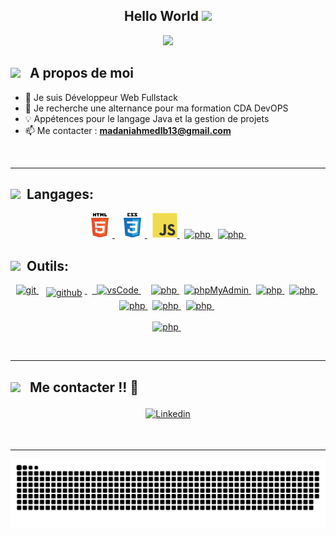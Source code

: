 <h2 align="center">
  Hello World
<img src="https://media4.giphy.com/media/RPukqDohL55Eo6Z38X/giphy.gif?cid=ecf05e47azgn9v1va67meuuf4d39nj3kwgp8uqwel58w2yn9&rid=giphy.gif&ct=s" width="40">
</h2>
<p align='center'>
  <img src= 'https://capsule-render.vercel.app/api?type=rect&color=gradient&height=2.5'/>
</p>



## <img src="https://media2.giphy.com/media/z9vxfIMzxbTaGwBkc5/giphy_s.gif?cid=ecf05e47cjnt33447pqnhksb17ve7x5zi6bsr2dagkvtdyvh&rid=giphy_s.gif&ct=s" width="40"> &nbsp; **A propos de moi**

- 🔭 Je suis Développeur Web Fullstack
- 👯 Je recherche une alternance pour ma formation CDA DevOPS
- 💡 Appétences pour le langage Java et la gestion de projets
- 📫 Me contacter : **madaniahmedlb13@gmail.com**

<br/>
<hr/>

## <img src="https://media.giphy.com/media/j2pOGeGYKe2xCCKwfi/giphy.gif" width="40"> &nbsp;**Langages:**

<p align="center">
<a href="https://www.w3.org/html/" target="_blank" rel="noreferrer"> <img src="https://raw.githubusercontent.com/devicons/devicon/master/icons/html5/html5-original-wordmark.svg" alt="html5" width="40" height="40"/> </a>	&nbsp;
<a href="https://www.w3schools.com/css/" target="_blank" rel="noreferrer"> <img src="https://raw.githubusercontent.com/devicons/devicon/master/icons/css3/css3-original-wordmark.svg" alt="css3" width="40" height="40"/> </a>	&nbsp;
<a href="https://developer.mozilla.org/en-US/docs/Web/JavaScript" target="_blank" rel="noreferrer"> <img src="https://raw.githubusercontent.com/devicons/devicon/master/icons/javascript/javascript-original.svg" alt="javascript" width="40" height="40"/> </a> &nbsp;
<a href="https://www.php.net/manual/fr/intro-whatis.php" target="_blank" rel="noreferrer"> <img src="https://upload.wikimedia.org/wikipedia/commons/thumb/2/27/PHP-logo.svg/1200px-PHP-logo.svg.png" alt="php" width="auto" height="30"/> </a>	&nbsp;
<a href="https://sql.sh/" target="_blank" rel="noreferrer"> <img src="https://upload.wikimedia.org/wikipedia/commons/8/87/Sql_data_base_with_logo.png" alt="php" width="auto" height="30"/> </a>	&nbsp;
</p>

## <img src="https://media4.giphy.com/media/uhQuegHFqkVYuFMXMQ/giphy.gif?cid=ecf05e473w3yyq5ltckpc4c6vr4jf9avvh9uao2eswa4v9rk&rid=giphy.gif&ct=s" width="40"> &nbsp;**Outils:**

<p align="center">
<a href="https://git-scm.com" target="_blank">
<img src="https://cdn.jsdelivr.net/gh/devicons/devicon/icons/git/git-plain-wordmark.svg" alt="git" width="40" height="40" />  
</a>	&nbsp;
<a href="https://github.com/13vlxx" target="_blank">
<img src="https://raw.githubusercontent.com/klaasnicolaas/ColoredBadges/prod/svg/dev/services/github.svg" alt="github" style="vertical-align:top; margin:4px">    
</a>	&nbsp;
<a href="https://www.jetbrains.com/pycharm/" target="_blank">
&nbsp;
<a href="https://code.visualstudio.com/" target="_blank">
<img src="https://cdn.jsdelivr.net/gh/devicons/devicon/icons/vscode/vscode-original-wordmark.svg" alt="vsCode" width="40" height="40"/> </a>	&nbsp;
&nbsp;
  <a href="https://trello.com/" target="_blank" rel="noreferrer"> <img src="https://upload.wikimedia.org/wikipedia/fr/thumb/c/c1/Logo_Trello.svg/2560px-Logo_Trello.svg.png" alt="php" width="auto" height="30"/> </a>	&nbsp;
<a href="https://www.phpmyadmin.net/" target="_blank">
<img src="https://framalibre.org/sites/default/files/leslogos/phpmyadmin.jpg" alt="phpMyAdmin" width="auto" height="40"/> </a>	&nbsp; </a>
   <a href="https://www.figma.com/" target="_blank" rel="noreferrer"> <img src="https://upload.wikimedia.org/wikipedia/commons/3/33/Figma-logo.svg" alt="php" width="auto" height="30"/> </a>	&nbsp;
   <a href="https://www.mocodo.net/" target="_blank" rel="noreferrer"> <img src="https://sql.sh/wp-content/uploads/2017/06/logo-mocodo.png" alt="php" width="auto" height="30"/> </a>	&nbsp;
  <a href="https://dbdiagram.io/" target="_blank" rel="noreferrer"> <img src="https://blog.dbdiagram.io/content/images/2020/04/dbdiagram_logo_text_720.png" alt="php" width="auto" height="30"/> </a>	&nbsp;
  <a href="https://fr.wikipedia.org/wiki/UML_(informatique)" target="_blank" rel="noreferrer"> <img src="https://upload.wikimedia.org/wikipedia/commons/thumb/d/d5/UML_logo.svg/800px-UML_logo.svg.png" alt="php" width="auto" height="30"/> </a>	&nbsp;
   <a href="https://www.debian.org/doc/index.fr.html" target="_blank" rel="noreferrer"> <img src="https://upload.wikimedia.org/wikipedia/commons/thumb/3/35/Tux.svg/200px-Tux.svg.png" alt="php" width="auto" height="30"/> </a>	&nbsp;
  <br>
  <br>
  <a href="https://symfony.com/doc/current/index.html" target="_blank" rel="noreferrer"> <img src="https://symfony.com/logos/symfony_white_02.png" alt="php" width="auto" height="30"/> </a>	&nbsp;
  
</p>

<br/>
<hr/>

## <img src="https://media2.giphy.com/media/numE3A55vbpBuDCxnA/giphy.gif?cid=ecf05e47rze9471w0iriay9ubhrvdmam2cbwpobzooqnsopa&rid=giphy.gif&ct=s" width="40"> &nbsp; **Me contacter !! 🤝** ️

<p align="center">
<a href="https://www.linkedin.com/in/4hm3dx/" target="_blank">
<img src="https://raw.githubusercontent.com/klaasnicolaas/ColoredBadges/master/svg/social/linkedin.svg" alt="Linkedin" style="vertical-align:top; margin:4px">
</a>  
</p>

<br/>
<hr/>

<p align="center">
<picture>
  <source media="(prefers-color-scheme: dark)" srcset="https://raw.githubusercontent.com/platane/platane/output/github-contribution-grid-snake-dark.svg">
  <source media="(prefers-color-scheme: light)" srcset="https://raw.githubusercontent.com/platane/platane/output/github-contribution-grid-snake.svg">
  <img alt="github contribution grid snake animation" src="https://raw.githubusercontent.com/platane/platane/output/github-contribution-grid-snake.svg">
</picture>
</p>

<br/>
